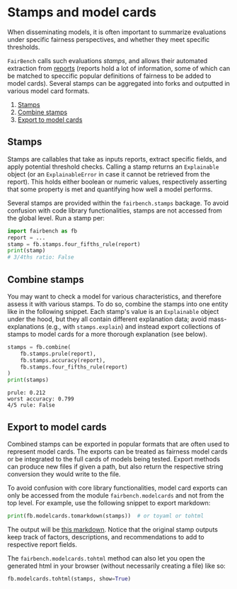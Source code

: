 # Stamps and model cards

When disseminating models, it is often important to summarize
evaluations under specific fairness perspectives, and whether
they meet specific thresholds. 

`FairBench` calls such evaluations *stamps*, and allows their
automated extraction from [reports](reports.md) (reports hold a lot of 
information, some of which can be matched to speccific popular
definitions of fairness to be added to model cards). Several
stamps can be aggregated into forks 
and outputted in various model card formats.

1. [Stamps](#stamps)
2. [Combine stamps](#combine-stamps)
3. [Export to model cards](#export-to-model-cards)


## Stamps
Stamps are callables that take as inputs reports,
extract specific fields, and apply potential threshold
checks. Calling a stamp returns an `Explainable` object
(or an `ExplainableError` in case it cannot be retrieved
from the report).  This holds either boolean or numeric values, 
respectively asserting that some property is met and quantifying how
well a model performs.

Several stamps are provided within the `fairbench.stamps`
backage. To avoid confusion with code library functionalities,
stamps are not accessed from the global level. Run
a stamp per:

```python
import fairbench as fb
report = ...
stamp = fb.stamps.four_fifths_rule(report)
print(stamp)
# 3/4ths ratio: False
```

## Combine stamps
You may want to check a model for various characteristics,
and therefore assess it with various stamps.
To do so, combine the stamps into one entity like in the following
snippet. Each stamp's value is an `Explainable` object
under the hood, but they all contain different explanation data;
avoid mass-explanations (e.g., with `stamps.explain`)
and instead export collections of stamps to model cards 
for a more thorough explanation (see below).

```python
stamps = fb.combine(
    fb.stamps.prule(report),
    fb.stamps.accuracy(report),
    fb.stamps.four_fifths_rule(report)
)
print(stamps)
```

```
prule: 0.212
worst accuracy: 0.799
4/5 rule: False
```

## Export to model cards
Combined stamps can be exported in popular formats 
that are often used to represent model cards. The
exports can be treated as fairness model
cards or be integrated to the full cards of models
being tested. Export methods can produce new 
files if given a path, but also return the respective
string conversion they would write to the file.

To avoid confusion with core library functionalities,
model card exports can only be accessed from 
the module `fairbench.modelcards` and not from the
top level. For example, use the following snippet to
export markdown:

```python
print(fb.modelcards.tomarkdown(stamps))  # or toyaml or tohtml
```

The output will be [this markdown](../images/example_modelcard.md).
Notice that the original stamp outputs keep track of factors,
descriptions, and recommendations to add to respective report 
fields.

The `fairbench.modelcards.tohtml` method can also let you open
the generated html in your browser (without necessarily 
creating a file) like so:

```python
fb.modelcards.tohtml(stamps, show=True)
```
